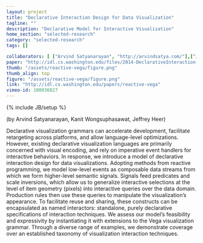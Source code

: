 ```yaml
---
layout: project
title: "Declarative Interaction Design for Data Visualization"
tagline: ""
description: "Declarative Model for Interactive Visualization"
home_section: "selected-research"
category: "selected-research"
tags: []

collaborators: [ ["Arvind Satyanarayan", "http://arvindsatya.com/"],["Jeffrey Heer", "http://jheer.org"]]
paper: "http://idl.cs.washington.edu/files/2014-DeclarativeInteraction-UIST.pdf"
thumb: "/assets/reactive-vega/figure.png"
thumb_align: top
figure: "/assets/reactive-vega/figure.png"
link: "http://idl.cs.washington.edu/papers/reactive-vega"
vimeo-id: 100936827
---
```

{% include JB/setup %}

(by Arvind Satyanarayan, Kanit Wongsuphasawat, Jeffrey Heer)

Declarative visualization grammars can accelerate development, facilitate retargeting across platforms, and allow language-level optimizations. However, existing declarative visualization languages are primarily concerned with visual encoding, and rely on imperative event handlers for interactive behaviors. In response, we introduce a model of declarative interaction design for data visualizations. Adopting methods from reactive programming, we model low-level events as composable data streams from which we form higher-level semantic signals. Signals feed predicates and scale inversions, which allow us to generalize interactive selections at the level of item geometry (pixels) into interactive queries over the data domain. Production rules then use these queries to manipulate the visualization’s appearance. To facilitate reuse and sharing, these constructs can be encapsulated as named interactors: standalone, purely declarative specifications of interaction techniques. We assess our model’s feasibility and expressivity by instantiating it with extensions to the Vega visualization grammar. Through a diverse range of examples, we demonstrate coverage over an established taxonomy of visualization interaction techniques.


<!-- ### Abstract

Interactive systems are increasingly being used to explicitly support change in the user's psychophysiological state and behavior. One important trend in this vein is systems that support calm breathing habits. We designed and evaluated techniques to support respiratory regulation to reduce stress and increase parasympathetic tone. Our study revealed that auditory guidance was more effective than visual at creating self-reported calm. We attribute this to the users' ability to effectively map sound to respiration, thereby reducing cognitive load and mental exertion. Interestingly, we found that visual guidance led to more respiratory change  but less subjective calm. Thus, motivating users to exert physical or mental efforts may counter the calming effects of slow breathing. Designers of calming technologies must acknowledge the discrepancy between mechanical slow breathing and experiential calm in designing future systems. -->

